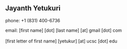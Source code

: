 ## Jayanth Yetukuri

phone:          +1 (831) 400-6736

email:          [first name] [dot] [last name] [at] gmail [dot] com \
              <br>  [first letter of first name] [yetukur] [at] ucsc [dot] edu
                
            
        
